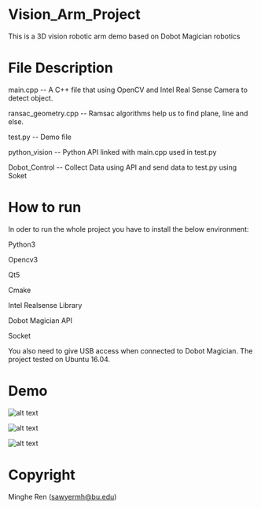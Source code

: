 # Vision_Arm_Project
This is a 3D vision robotic arm demo based on Dobot Magician robotics


# File Description 
main.cpp  -- A C++ file that using OpenCV and Intel Real Sense Camera to detect object.

ransac_geometry.cpp  -- Ramsac algorithms help us to find plane, line and else.

test.py -- Demo file

python_vision -- Python API linked with main.cpp used in test.py

Dobot_Control -- Collect Data using API and send data to test.py using Soket

# How to run

In oder to run the whole project you have to install the below environment:

Python3 

Opencv3

Qt5

Cmake

Intel Realsense Library

Dobot Magician API

Socket

You also need to give USB access when connected to Dobot Magician. The project tested on Ubuntu 16.04.

# Demo

![alt text](https://github.com/rmhsawyer/Vision_Arm_Project/Demo1.JPG)

![alt text](https://raw.githubusercontent.com/rmhsawyer/Vision_Arm_Project.git/Demo1.JPG)

![alt text](https://raw.githubusercontent.com/rmhsawyer/Vision_Arm_Project/Demo1.jpg)

# Copyright 
Minghe Ren (sawyermh@bu.edu)
